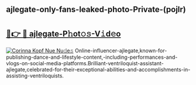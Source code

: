 ## ajlegate-only-fans​-leaked-photo​-Private-(pojlr)


# <h2><a href="https://mediaupload.pro?title=ajlegate&ref=git">🔗👉 🔴 ajlegate-P𝚑ot𝚘𝚜-V𝚒d𝚎o</a></h2>

[![Corinna Kopf Nue Nu𝚍e𝚜](https://i.imgur.com/0qMVB7G.gif)](https://mediaupload.pro?title=ajlegate&ref=git)
Online-influencer-ajlegate,known-for-publishing-dance-and-lifestyle-content,-including-performances-and-vlogs-on-social-media-platforms.Brilliant-ventriloquist-assistant-ajlegate,celebrated-for-their-exceptional-abilities-and-accomplishments-in-assisting-ventriloquists.  
